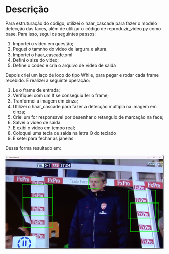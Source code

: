# Descrição

Para estruturação do código, utilizei o haar_cascade para fazer o modelo detecção das faces, além de utilizar o código de reproduzir_video.py como base. Para isso, segui os seguintes passos:

1. Importei o vídeo em questão;
2. Peguei o tamnho do video de largura e altura.
3. Importei o haar_cascade.xml
4. Defini o size do video;
5. Define o codec e cria o arquivo de video de saida

Depois criei um laço de loop do tipo While, para pegar e rodar cada frame recebido. E realizei a seguinte operação:

1. Le o frame de entrada;
2. Verifiquei com um If se conseguiu ler o frame;
3. Tranformei a imagem em cinza;
4. Utilizei o haar_cascade para fazer a detecção multipla na imagem em cinza;
5. Criei um for responsavel por desenhar o retangulo de marcação na face;
6. Salvei o video de saida
7. E exibi o vídeo em tempo real;
8. Coloquei uma tecla de saida na letra Q do teclado
9. E setei para fechar as janelas

Dessa forma resultado em:

![1686943777235](image/README/1686943777235.png)

